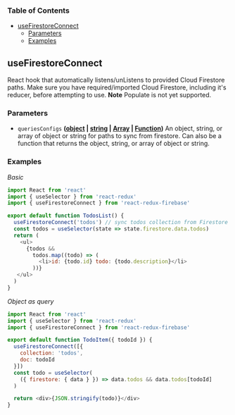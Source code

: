 <!-- Generated by documentation.js. Update this documentation by updating the source code. -->

### Table of Contents

-   [useFirestoreConnect][1]
    -   [Parameters][2]
    -   [Examples][3]

## useFirestoreConnect


React hook that automatically listens/unListens
to provided Cloud Firestore paths. Make sure you have required/imported
Cloud Firestore, including it's reducer, before attempting to use.
**Note** Populate is not yet supported.

### Parameters

-   `queriesConfigs` **([object][5] \| [string][6] \| [Array][7] \| [Function][8])** An object, string,
    or array of object or string for paths to sync from firestore. Can also be
    a function that returns the object, string, or array of object or string.

### Examples

_Basic_

```javascript
import React from 'react'
import { useSelector } from 'react-redux'
import { useFirestoreConnect } from 'react-redux-firebase'

export default function TodosList() {
  useFirestoreConnect('todos') // sync todos collection from Firestore into redux
  const todos = useSelector(state => state.firestore.data.todos)
  return (
    <ul>
      {todos &&
        todos.map((todo) => (
          <li>id: {todo.id} todo: {todo.description}</li>
        ))}
   </ul>
  )
}
```

_Object as query_

```javascript
import React from 'react'
import { useSelector } from 'react-redux'
import { useFirestoreConnect } from 'react-redux-firebase'

export default function TodoItem({ todoId }) {
  useFirestoreConnect([{
    collection: 'todos',
    doc: todoId
  }])
  const todo = useSelector(
    ({ firestore: { data } }) => data.todos && data.todos[todoId]
  )

  return <div>{JSON.stringify(todo)}</div>
}
```

[1]: #usefirestoreconnect

[2]: #parameters

[3]: #examples

[4]: https://react-redux-firebase.com/docs/api/useFirestoreConnect.html

[5]: https://developer.mozilla.org/docs/Web/JavaScript/Reference/Global_Objects/Object

[6]: https://developer.mozilla.org/docs/Web/JavaScript/Reference/Global_Objects/String

[7]: https://developer.mozilla.org/docs/Web/JavaScript/Reference/Global_Objects/Array

[8]: https://developer.mozilla.org/docs/Web/JavaScript/Reference/Statements/function
